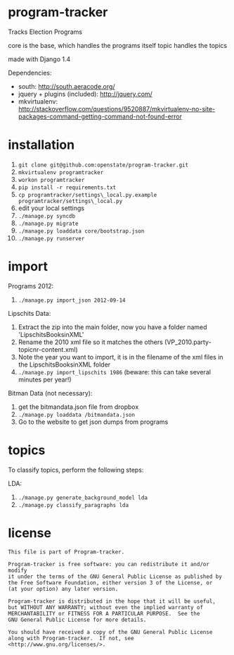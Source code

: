 program-tracker
===============

Tracks Election Programs


core is the base, which handles the programs itself
topic handles the topics

made with Django 1.4

Dependencies:

- south: http://south.aeracode.org/
- jquery + plugins (included): http://jquery.com/
- mkvirtualenv: http://stackoverflow.com/questions/9520887/mkvirtualenv-no-site-packages-command-getting-command-not-found-error

installation
============

  1. `git clone git@github.com:openstate/program-tracker.git`
  2. `mkvirtualenv programtracker`
  3. `workon programtracker`
  4. `pip install -r requirements.txt`
  5. `cp programtracker/settings\_local.py.example programtracker/settings\_local.py`
  6. edit your local settings
  7. `./manage.py syncdb`
  8. `./manage.py migrate`
  9. `./manage.py loaddata core/bootstrap.json`
  10. `./manage.py runserver`

import
======

Programs 2012:

1. `./manage.py import_json 2012-09-14`

Lipschits Data:

1.  Extract the zip into the main folder, now you have a folder named 'LipschitsBooksinXML'
2.  Rename the 2010 xml file so it matches the others (VP_2010.party-topicnr-content.xml)
3.  Note the year you want to import, it is in the filename of the xml files in the LipschitsBooksinXML folder
4.  `./manage.py import_lipschits 1986`  (beware: this can take several minutes per year!)

Bitman Data (not necessary):

1. get the bitmandata.json file from dropbox
2. `./manage.py loaddata /bitmandata.json`
3. Go to the website to get json dumps from programs

topics
======

To classify topics, perform the following steps:

LDA:

1. `./manage.py generate_background_model lda`
2. `./manage.py classify_paragraphs lda`

license
=======
	This file is part of Program-tracker.

    Program-tracker is free software: you can redistribute it and/or modify
    it under the terms of the GNU General Public License as published by
    the Free Software Foundation, either version 3 of the License, or
    (at your option) any later version.

    Program-tracker is distributed in the hope that it will be useful,
    but WITHOUT ANY WARRANTY; without even the implied warranty of
    MERCHANTABILITY or FITNESS FOR A PARTICULAR PURPOSE.  See the
    GNU General Public License for more details.

    You should have received a copy of the GNU General Public License
    along with Program-tracker.  If not, see <http://www.gnu.org/licenses/>.